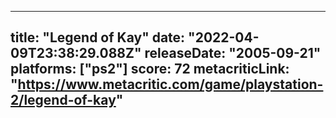 
---
title: "Legend of Kay"
date: "2022-04-09T23:38:29.088Z"
releaseDate: "2005-09-21"
platforms: ["ps2"]
score: 72
metacriticLink: "https://www.metacritic.com/game/playstation-2/legend-of-kay"
---
